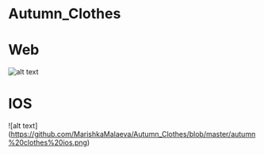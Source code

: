 # Autumn_Clothes
# Web
![alt text](https://github.com/MarishkaMalaeva/Autumn_Clothes/blob/master/autumn%20clothes%20web%20.png)
# IOS
![alt text] (https://github.com/MarishkaMalaeva/Autumn_Clothes/blob/master/autumn%20clothes%20ios.png)
